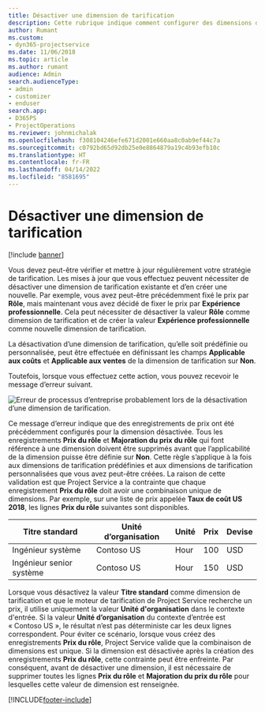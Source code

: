 ```yaml
---
title: Désactiver une dimension de tarification
description: Cette rubrique indique comment configurer des dimensions de tarification dans la solution Project Service.
author: Rumant
ms.custom:
- dyn365-projectservice
ms.date: 11/06/2018
ms.topic: article
ms.author: rumant
audience: Admin
search.audienceType:
- admin
- customizer
- enduser
search.app:
- D365PS
- ProjectOperations
ms.reviewer: johnmichalak
ms.openlocfilehash: f308104246efe671d2001e660aa8c0ab9ef44c7a
ms.sourcegitcommit: c0792bd65d92db25e0e8864879a19c4b93efb10c
ms.translationtype: HT
ms.contentlocale: fr-FR
ms.lasthandoff: 04/14/2022
ms.locfileid: "8581695"
---
```

# <a name="turn-off-a-pricing-dimension"></a>Désactiver une dimension de tarification

[!include [banner](../includes/psa-now-project-operations.md)]

Vous devez peut-être vérifier et mettre à jour régulièrement votre stratégie de tarification. Les mises à jour que vous effectuez peuvent nécessiter de désactiver une dimension de tarification existante et d’en créer une nouvelle. Par exemple, vous avez peut-être précédemment fixé le prix par **Rôle**, mais maintenant vous avez décidé de fixer le prix par **Expérience professionnelle**. Cela peut nécessiter de désactiver la valeur **Rôle** comme dimension de tarification et de créer la valeur **Expérience professionnelle** comme nouvelle dimension de tarification. 

La désactivation d’une dimension de tarification, qu’elle soit prédéfinie ou personnalisée, peut être effectuée en définissant les champs **Applicable aux coûts** et **Applicable aux ventes** de la dimension de tarification sur **Non**.

Toutefois, lorsque vous effectuez cette action, vous pouvez recevoir le message d’erreur suivant.

![Erreur de processus d’entreprise probablement lors de la désactivation d’une dimension de tarification.](media/Business-Process-Error.png)


Ce message d’erreur indique que des enregistrements de prix ont été précédemment configurés pour la dimension désactivée. Tous les enregistrements **Prix du rôle** et **Majoration du prix du rôle** qui font référence à une dimension doivent être supprimés avant que l’applicabilité de la dimension puisse être définie sur **Non**. Cette règle s’applique à la fois aux dimensions de tarification prédéfinies et aux dimensions de tarification personnalisées que vous avez peut-être créées. La raison de cette validation est que Project Service a la contrainte que chaque enregistrement **Prix du rôle** doit avoir une combinaison unique de dimensions. Par exemple, sur une liste de prix appelée **Taux de coût US 2018**, les lignes **Prix du rôle** suivantes sont disponibles. 

| Titre standard         | Unité d’organisation    |Unité   |Prix  |Devise  |
| -----------------------|-------------|-------|-------|----------|
| Ingénieur système|Contoso US|Hour| 100|USD|
| Ingénieur senior système|Contoso US|Hour| 150| USD|


Lorsque vous désactivez la valeur **Titre standard** comme dimension de tarification et que le moteur de tarification de Project Service recherche un prix, il utilise uniquement la valeur **Unité d'organisation** dans le contexte d'entrée. Si la valeur **Unité d’organisation** du contexte d’entrée est « Contoso US », le résultat n’est pas déterministe car les deux lignes correspondent. Pour éviter ce scénario, lorsque vous créez des enregistrements **Prix du rôle**, Project Service valide que la combinaison de dimensions est unique. Si la dimension est désactivée après la création des enregistrements **Prix du rôle**, cette contrainte peut être enfreinte. Par conséquent, avant de désactiver une dimension, il est nécessaire de supprimer toutes les lignes **Prix du rôle** et **Majoration du prix du rôle** pour lesquelles cette valeur de dimension est renseignée.



[!INCLUDE[footer-include](../includes/footer-banner.md)]
